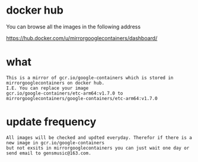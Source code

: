 # docker hub
You can browse all the images in the following address
    
https://hub.docker.com/u/mirrorgooglecontainers/dashboard/
    

# what
    This is a mirror of gcr.io/google-containers which is stored in mirrorgooglecontainers on docker hub.
    I.E. You can replace your image
    gcr.io/google-containers/etc-arm64:v1.7.0 to
    mirrorgooglecontainers/google-containers/etc-arm64:v1.7.0

# update frequency
    All images will be checked and updted everyday. Therefor if there is a new image in gcr.io/google-containers
    but not exsits in mirrorgooglecontainers you can just wait one day or send email to gensmusic@163.com.
